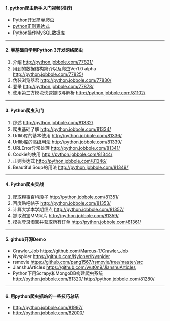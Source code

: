 
#### 1. python爬虫新手入门视频(推荐)
* [Python开发简单爬虫](http://www.imooc.com/learn/563)
* [python正则表达式](http://www.imooc.com/learn/550)
* [Python操作MySQL数据库](http://www.imooc.com/view/475)

**************************
#### 2. 零基础自学用Python 3开发网络爬虫
1. 介绍 <http://python.jobbole.com/77821/>
2. 用到的数据结构简介以及爬虫Ver1.0 alpha <http://python.jobbole.com/77825/>
3. 伪装浏览器君 <http://python.jobbole.com/77830/>
4. 登录 <http://python.jobbole.com/77878/>
5. 使用第三方模块快速抓取与解析 <http://python.jobbole.com/81102/>

**************************
#### 3. Python爬虫入门

1. 综述 <http://python.jobbole.com/81332/>
2. 爬虫基础了解 <http://python.jobbole.com/81334/>
3. Urllib库的基本使用 <http://python.jobbole.com/81336/>
4. Urllib库的高级用法 <http://python.jobbole.com/81339/>
5. URLError异常处理 <http://python.jobbole.com/81341/>
6. Cookie的使用 <http://python.jobbole.com/81344/>
7. 正则表达式 <http://python.jobbole.com/81346/>
8. Beautiful Soup的用法 <http://python.jobbole.com/81349/>

**************************
#### 4. Python爬虫实战
1. 爬取糗事百科段子 <http://python.jobbole.com/81351/>
2. 百度贴吧帖子 <http://python.jobbole.com/81353/>
3. 计算大学本学期绩点 <http://python.jobbole.com/81357/>
4. 抓取淘宝MM照片 <http://python.jobbole.com/81359/>
5. 模拟登录淘宝并获取所有订单 <http://python.jobbole.com/81361/>

**************************
#### 5. github开源Demo
* Crawler_Job https://github.com/Marcus-T/Crawler_Job
* Nyspider https://github.com/Nyloner/Nyspider
* rsmovie https://github.com/pang1567/rsmovie/tree/master/src
* JianshuArticles https://github.com/wut0n9/JianshuArticles
* Python下用Scrapy和MongoDB构建爬虫系统
    http://python.jobbole.com/81320/
    http://python.jobbole.com/81280/

**************************
#### 6. 用python爬虫抓站的一些技巧总结
* http://python.jobbole.com/81997/
* http://python.jobbole.com/82000/
